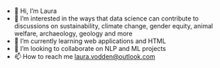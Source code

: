 - 👋 Hi, I’m Laura
- 👀 I’m interested in the ways that data science can contribute to discussions on sustainability, climate change, gender equity, animal welfare, archaeology, geology and more
- 🌱 I’m currently learning web applications and HTML
- 💞️ I’m looking to collaborate on NLP and ML projects
- 📫 How to reach me laura.vodden@outlook.com

<!---
lauravodden/lauravodden is a ✨ special ✨ repository because its `README.md` (this file) appears on your GitHub profile.
You can click the Preview link to take a look at your changes.
--->
